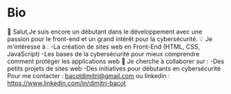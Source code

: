 # Bio
👋 Salut,Je suis encore un débutant dans le développement avec une passion pour le front-end et un grand intérêt pour la cybersécurité.
💡 Je m'intéresse à :
-La création de sites web en Front-End (HTML, CSS, JavaScript)
-Les bases de la cybersécurité pour mieux comprendre comment protéger les applications web
💞️ Je cherche à collaborer sur :
-Des petits projets de sites web
-Des initiatives pour débutants en cybersécurité
Pour me contacter : bacotdimitri@gmail.com ou linkedin :
https://www.linkedin.com/in/dimitri-bacot

